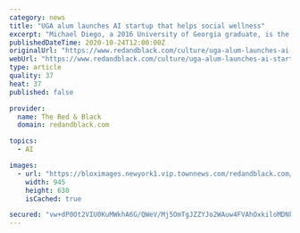 ```yaml
---
category: news
title: "UGA alum launches AI startup that helps social wellness"
excerpt: "Michael Diego, a 2016 University of Georgia graduate, is the founder and CEO of an artificial-intelligence startup called Wise Assistant. Diego co-founded Wise Assistant, formerly WitWay Inc, in Augus"
publishedDateTime: 2020-10-24T12:00:00Z
originalUrl: "https://www.redandblack.com/culture/uga-alum-launches-ai-startup-that-helps-social-wellness/article_d3c42ac4-1585-11eb-a8b3-674907be798b.html"
webUrl: "https://www.redandblack.com/culture/uga-alum-launches-ai-startup-that-helps-social-wellness/article_d3c42ac4-1585-11eb-a8b3-674907be798b.html"
type: article
quality: 37
heat: 37
published: false

provider:
  name: The Red & Black
  domain: redandblack.com

topics:
  - AI

images:
  - url: "https://bloximages.newyork1.vip.townnews.com/redandblack.com/content/tncms/assets/v3/editorial/c/8b/c8bebe36-1586-11eb-8cf6-935b8592f203/5f93664098ea3.image.jpg?resize=945%2C630"
    width: 945
    height: 630
    isCached: true

secured: "vw+dP0Ot2VIU0KuMWkhA6G/QWeV/Mj5OmTgJZZYJo2WAuw4FVAhOxkiloMDNkpV/RcTQSs8BozDRlU1fANJpsMJNi9xLE3ys8SzT49SK3rvbNfvrkAoozL1G87xt924QI2/552F8Pkd3NnYNvcFXWYyL7uCfMc43jqj/2EjCUj4aBte+WBsSoAg0/HwJpQHYvOZvron1TP49tdXGUcXmE2YGIDgU6Uk+cRVxVfCvuDpg/FIEsAO1YMmjGxxCd2XwMQKLqLLB0LPl/ImN0bVrhlc7qWZ8AqA8NCzHBAN1t54j/o0d0BJ/yxibeqiwRIBjkZrF+SJtVE3KPAlphu7oznEhF9UvExcS7O2Soxvjnq0=;rviM71UyJs+6FDxdrE0AXA=="
---
```


